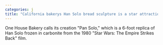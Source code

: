 ```yaml
---
categories: j
title: "California bakerys Han Solo bread sculpture is a star attraction"
---
```

One House Bakery calls its creation "Pan Solo," which is a 6-foot replica of Han Solo frozen in carbonite from the 1980 "Star Wars: The Empire Strikes Back" film.